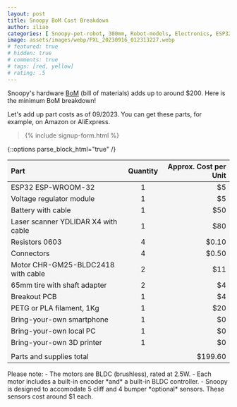 ```yaml
---
layout: post
title: Snoopy BoM Cost Breakdown
author: iliao
categories: [ Snoopy-pet-robot, 300mm, Robot-models, Electronics, ESP32 ]
image: assets/images/webp/PXL_20230916_012313227.webp
# featured: true
# hidden: true
# comments: true
# tags: [red, yellow]
# rating: .5
---
```

Snoopy's hardware [BoM](https://github.com/makerspet/makerspet_snoopy/tree/main/hardware/kicad/snoopy_bom_09_2023.pdf) (bill of materials) adds up to around $200. Here is the minimum BoM breakdown!

Let's add up part costs as of 09/2023. You can get these parts, for example, on Amazon or AliExpress.

<blockquote>{% include signup-form.html %}</blockquote>

{::options parse_block_html="true" /}
<style>
    table {
    width: 100%;
    background-color: whitesmoke;
    }
</style>

| Part | Quantity | Approx. Cost per Unit|
|:--------|:-------:|--------:|
| ESP32 ESP-WROOM-32 | 1 | $5 |
| Voltage regulator module | 1 | $5 |
| Battery with cable | 1 | $50 |
| Laser scanner YDLIDAR X4 with cable| 1 | $80 |
| Resistors 0603 | 4 | $0.10 |
| Connectors | 4 | $0.50 |
| Motor CHR-GM25-BLDC2418 with cable | 2  | $11 |
| 65mm tire with shaft adapter | 2  | $4 |
| Breakout PCB | 1 | $4 |
| PETG or PLA filament, 1Kg | 1  | $20 |
| Bring-your-own smartphone | 1  | $0 |
| Bring-your-own local PC | 1 | $0 |
| Bring-your-own 3D printer | 1 | $0 |
| | | |
| Parts and supplies total | | $199.60 |

<p></p>
Please note:
- The motors are BLDC (brushless), rated at 2.5W.
- Each motor includes a built-in encoder *and* a built-in BLDC
controller.
- Snoopy is designed to accomodate 5 cliff and 4 bumper *optional* sensors. These sensors cost around $1 each.

